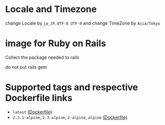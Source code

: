 # Locale and Timezone

change Locale by `ja_JP.UTF-8 UTF-8`
and
change TimeZone by `Asia/Tokyo`

# image for Ruby on Rails

Collect the package needed to rails

do not put rails gem

# Supported tags and respective Dockerfile links

* `latest` [(Dockerfile)](https://github.com/gendosu/docker-ruby-for-rails/blob/master/Dockerfile)
* `2.3.1-alpine`, `2.3-alpine`, `2-alpine`, `alpine` [(Dockerfile)](https://github.com/gendosu/docker-ruby-for-rails/blob/master/alpine/Dockerfile)

